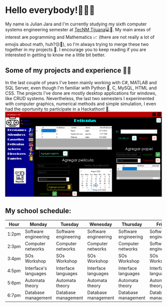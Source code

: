 # Hello everybody!👋👋✨

My name is Julian Jara and I'm currently studying my sixth computer systems engineering semester at [TecNM Tijuana](https://www.tijuana.tecnm.mx/)💻👀. My main areas of interest are pogramming and Mathematics 📈 (there are not really a lot of emojis about math, huh?😒😤), so I'm always trying to merge these two together in my projects 🙌. I encourage you to keep reading if you are interested in getting to know me a little bit better.

## Some of my projects and experience 🐱‍💻
In the last couple of years I've been mainly working with C#, MATLAB and SQL Server, even though I'm familiar with Python 🐍, C, MySQL, HTML and CSS. The projects I've done are mostly desktop applications for windows, like CRUD systems. Nevertheless, the last two semesters I experimented with computer graphics, numerical methods and simple simulation, I even had the oportunity to participate in a Hackathon! 🎉.
<img src="VMS.png"> 


## My school schedule:
|    Hour    |         Monday        |       Tuesday        |       Wenesday       |       Thursday       |        Friday        |
|------------|-----------------------|----------------------|----------------------|----------------------|----------------------|
|    1:2pm   | Software engineering  | Software engineering | Software engineering | Software engineering | Software engineering |
|    2:3pm   | Computer networks     | Computer networks    | Computer networks    | Computer networks    | Software engineering |
|    3:4pm   | SOs Workshop          | SOs Workshop         | SOs Workshop         | SOs Workshop         | SOs Workshop         |
|    4:5pm   | Interface's languages | Interface languages  | Interface languages  | Interface languages  | Interface languages  |
|    5:6pm   | Automata theory       | Automata theory      | Automata theory      | Automata theory      | Automata theory      |
|    6:7pm   | Database management   | Database management  | Database management  | Database management  | Database management  |
